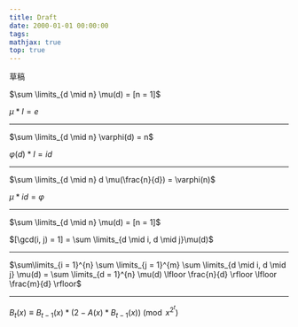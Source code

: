 ```yaml
---
title: Draft
date: 2000-01-01 00:00:00
tags:
mathjax: true
top: true
---
```


草稿

<!--more-->

$\sum \limits_{d \mid n} \mu(d) = [n = 1]$

$\mu * I = e$

---

$\sum \limits_{d \mid n} \varphi(d) = n$

$\varphi(d) * I = id$

---

$\sum \limits_{d \mid n} d \mu(\frac{n}{d}) = \varphi(n)$

$\mu * id = \varphi$

---

$\sum \limits_{d \mid n} \mu(d) = [n = 1]$

$[\gcd(i, j) = 1] = \sum \limits_{d \mid i, d \mid j}\mu(d)$

---

$\sum\limits_{i = 1}^{n} \sum \limits_{j = 1}^{m} \sum \limits_{d \mid i, d \mid j} \mu(d) = \sum \limits_{d = 1}^{n} \mu(d) \lfloor \frac{n}{d} \rfloor \lfloor \frac{m}{d} \rfloor$

---

$B_t(x) \equiv B_{t - 1}(x) * (2 - A(x) * B_{t - 1}(x)) \pmod{x^{2^t}}$
